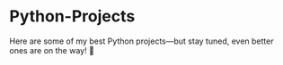 # Python-Projects
Here are some of my best Python projects—but stay tuned, even better ones are on the way! 🚀
